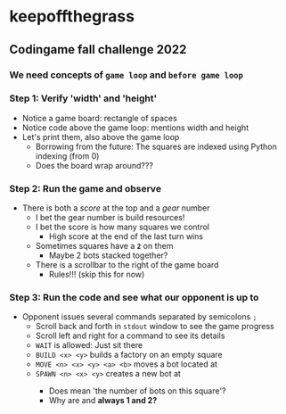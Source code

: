 # keepoffthegrass

## Codingame fall challenge 2022

### We need concepts of `game loop` and `before game loop`

### Step 1: Verify 'width' and 'height'

* Notice a game board: rectangle of spaces
* Notice code above the game loop: mentions width and height
* Let's print them, also above the game loop
    * Borrowing from the future: The squares are indexed using Python indexing (from 0)
    * Does the board wrap around???

### Step 2: Run the game and observe

* There is both a *score* at the top and a *gear* number
    * I bet the gear number is build resources!
    * I bet the score is how many squares we control
        * High score at the end of the last turn wins
    * Sometimes squares have a **`2`** on them
        * Maybe 2 bots stacked together?
    * There is a scrollbar to the right of the game board
        * Rules!!! (skip this for now)

### Step 3: Run the code and see what our opponent is up to

* Opponent issues several commands separated by semicolons `;`
    * Scroll back and forth in `stdout` window to see the game progress
    * Scroll left and right for a command to see its details
    * `WAIT` is allowed: Just sit there
    * `BUILD <x> <y>` builds a factory on an empty square
    * `MOVE <n> <x> <y> <a> <b>` moves a bot located at <x> <y>
    * `SPAWN <n> <x> <y>` creates a new bot at <x> <y>
        * Does <n> mean 'the number of bots on this square'?
        * Why are <a> and <b> always 1 and 2?


